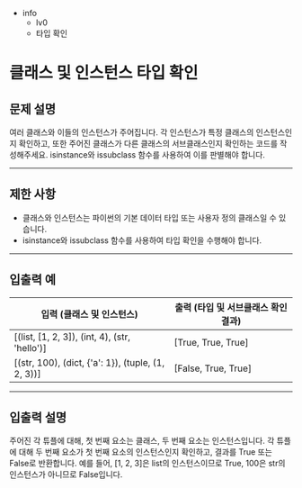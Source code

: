 - info
    - lv0
    - 타입 확인

# 클래스 및 인스턴스 타입 확인
## 문제 설명
여러 클래스와 이들의 인스턴스가 주어집니다. 각 인스턴스가 특정 클래스의 인스턴스인지 확인하고, 또한 주어진 클래스가 다른 클래스의 서브클래스인지 확인하는 코드를 작성해주세요. isinstance와 issubclass 함수를 사용하여 이를 판별해야 합니다.

---

## 제한 사항

- 클래스와 인스턴스는 파이썬의 기본 데이터 타입 또는 사용자 정의 클래스일 수 있습니다.
- isinstance와 issubclass 함수를 사용하여 타입 확인을 수행해야 합니다.

---

## 입출력 예

|   입력 (클래스 및 인스턴스)   | 출력 (타입 및 서브클래스 확인 결과) |
| ---------------------------- | --------------------------------- |
| [(list, [1, 2, 3]), (int, 4), (str, 'hello')] | [True, True, True] |
| [(str, 100), (dict, {'a': 1}), (tuple, (1, 2, 3))] | [False, True, True] |

---

## 입출력 설명
주어진 각 튜플에 대해, 첫 번째 요소는 클래스, 두 번째 요소는 인스턴스입니다. 각 튜플에 대해 두 번째 요소가 첫 번째 요소의 인스턴스인지 확인하고, 결과를 True 또는 False로 반환합니다. 예를 들어, [1, 2, 3]은 list의 인스턴스이므로 True, 100은 str의 인스턴스가 아니므로 False입니다.
